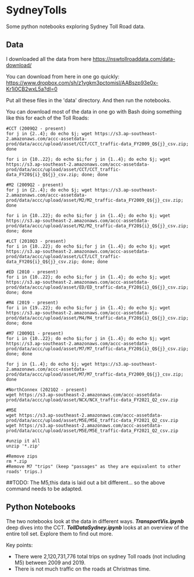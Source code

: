 # SydneyTolls
Some python notebooks exploring Sydney Toll Road data.

## Data
I downloaded all the data from here
https://nswtollroaddata.com/data-download/

You can download from here in one go quickly:
https://www.dropbox.com/sh/z1vgkm3pctomisl/AABszp93e0x-Kr1i0CB2wxL5a?dl=0

Put all these files in the 'data' directory. And then run the notebooks.

You can download most of the data in one go with Bash doing something like this for each of the Toll Roads:
```
#CCT (2009Q2 - present)
for j in {2..4}; do echo $j; wget https://s3.ap-southeast-2.amazonaws.com/accc-assetdata-prod/data/accc/upload/asset/CCT/CCT_traffic-data_FY2009_Q${j}_csv.zip; done

for i in {10..22}; do echo $i;for j in {1..4}; do echo $j; wget https://s3.ap-southeast-2.amazonaws.com/accc-assetdata-prod/data/accc/upload/asset/CCT/CCT_traffic-data_FY20${i}_Q${j}_csv.zip; done; done

#M2 (2009Q2 - present)
for j in {2..4}; do echo $j; wget https://s3.ap-southeast-2.amazonaws.com/accc-assetdata-prod/data/accc/upload/asset/M2/M2_traffic-data_FY2009_Q${j}_csv.zip; done

for i in {10..22}; do echo $i;for j in {1..4}; do echo $j; wget https://s3.ap-southeast-2.amazonaws.com/accc-assetdata-prod/data/accc/upload/asset/M2/M2_traffic-data_FY20${i}_Q${j}_csv.zip; done; done

#LCT (2010Q3 - present)
for i in {10..22}; do echo $i;for j in {1..4}; do echo $j; wget https://s3.ap-southeast-2.amazonaws.com/accc-assetdata-prod/data/accc/upload/asset/LCT/LCT_traffic-data_FY20${i}_Q${j}_csv.zip; done; done

#ED (2010 - present)
for i in {10..22}; do echo $i;for j in {1..4}; do echo $j; wget https://s3.ap-southeast-2.amazonaws.com/accc-assetdata-prod/data/accc/upload/asset/ED/ED_traffic-data_FY20${i}_Q${j}_csv.zip; done; done

#M4 (2019 - present)
for i in {19..22}; do echo $i;for j in {1..4}; do echo $j; wget https://s3.ap-southeast-2.amazonaws.com/accc-assetdata-prod/data/accc/upload/asset/M4/M4_traffic-data_FY20${i}_Q${j}_csv.zip; done; done

#M7 (2009Q1 - present)
for i in {10..22}; do echo $i;for j in {1..4}; do echo $j; wget https://s3.ap-southeast-2.amazonaws.com/accc-assetdata-prod/data/accc/upload/asset/M7/M7_traffic-data_FY20${i}_Q${j}_csv.zip; done; done

for j in {1..4}; do echo $j; wget https://s3.ap-southeast-2.amazonaws.com/accc-assetdata-prod/data/accc/upload/asset/M7/M7_traffic-data_FY2009_Q${j}_csv.zip; done

#NorthConnex (2021Q2 - present)
wget https://s3.ap-southeast-2.amazonaws.com/accc-assetdata-prod/data/accc/upload/asset/NCX/NCX_traffic-data_FY2021_Q2_csv.zip

#M5E
wget https://s3.ap-southeast-2.amazonaws.com/accc-assetdata-prod/data/accc/upload/asset/M5E/M5E_traffic-data_FY2021_Q2_csv.zip
wget https://s3.ap-southeast-2.amazonaws.com/accc-assetdata-prod/data/accc/upload/asset/M5E/M5E_traffic-data_FY2021_Q2_csv.zip

#unzip it all
unzip '*.zip'

#Remove zips
rm *.zip
#Remove M7 "trips" (keep "passages" as they are equivalent to other roads' trips.)

```
##TODO: The M5,this data is laid out a bit different... so the above command needs to be adapted.


## Python Notebooks
The two notebooks look at the data in different ways.
***TransportVis.ipynb*** deep dives into the CCT.
***TollDataSydney.ipynb*** looks at an overview of the entire toll set.
Explore them to find out more.

Key points: 

* There were 2,120,731,776 total trips on sydney Toll roads (not including M5) between 2009 and 2019.
* There is not much traffic on the roads at Christmas time.


